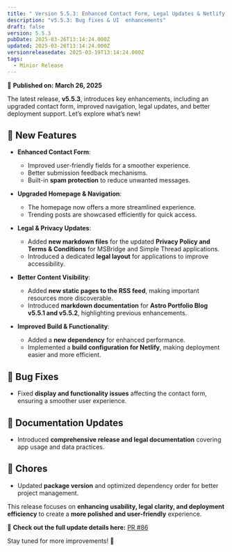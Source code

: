 ```yaml
---
title: " Version 5.5.3: Enhanced Contact Form, Legal Updates & Netlify Build Support (PR #86)"
description: "v5.5.3: Bug fixes & UI  enhancements"
draft: false
version: 5.5.3
pubDate: 2025-03-26T13:14:24.000Z
updated: 2025-03-26T13:14:24.000Z
versionreleasedate: 2025-03-19T13:14:24.000Z
tags:
  - Minior Release
---
```


📅 **Published on:** **March 26, 2025**

The latest release, **v5.5.3**, introduces key enhancements, including an upgraded contact form, improved navigation, legal updates, and better deployment support. Let’s explore what’s new!

## 🚀 **New Features**

- **Enhanced Contact Form**:

  - Improved user-friendly fields for a smoother experience.
  - Better submission feedback mechanisms.
  - Built-in **spam protection** to reduce unwanted messages.

- **Upgraded Homepage & Navigation**:

  - The homepage now offers a more streamlined experience.
  - Trending posts are showcased efficiently for quick access.

- **Legal & Privacy Updates**:

  - Added **new markdown files** for the updated **Privacy Policy and Terms & Conditions** for MSBridge and Simple Thread applications.
  - Introduced a dedicated **legal layout** for applications to improve accessibility.

- **Better Content Visibility**:

  - Added **new static pages to the RSS feed**, making important resources more discoverable.
  - Introduced **markdown documentation** for **Astro Portfolio Blog v5.5.1 and v5.5.2**, highlighting previous enhancements.

- **Improved Build & Functionality**:
  - Added a **new dependency** for enhanced performance.
  - Implemented a **build configuration for Netlify**, making deployment easier and more efficient.

## 🐞 **Bug Fixes**

- Fixed **display and functionality issues** affecting the contact form, ensuring a smoother user experience.

## 📖 **Documentation Updates**

- Introduced **comprehensive release and legal documentation** covering app usage and data practices.

## 🔧 **Chores**

- Updated **package version** and optimized dependency order for better project management.

This release focuses on **enhancing usability, legal clarity, and deployment efficiency** to create a **more polished and user-friendly** experience.

🔗 **Check out the full update details here:** [PR #86](https://github.com/rafay99-epic/Astro-Portfolio-Blog/pull/86)

Stay tuned for more improvements! 🚀
